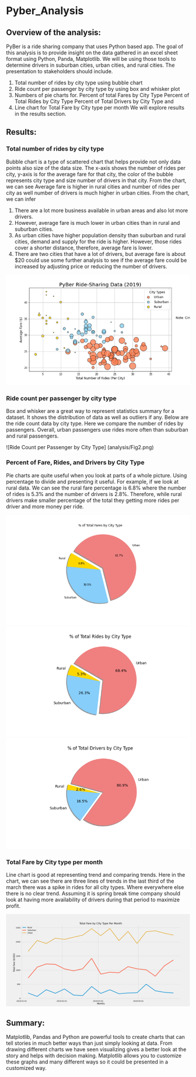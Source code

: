 # Pyber_Analysis
## Overview of the analysis: 
PyBer is a ride sharing company that uses Python based app. The goal of this analysis is to provide insight on the data gathered in an excel sheet format using Python, Panda, Matplotlib. We will be using those tools to determine drivers in suburban cities, urban cities, and rural cities. The presentation to stakeholders should include.
1.	Total number of rides by city type using bubble chart 
2.	Ride count per passenger by city type by using box and whisker plot
3.	Numbers of pie charts for.
Percent of total Fares by City Type 
Percent of Total Rides by City Type
Percent of Total Drivers by City Type and 
4.	Line chart for Total Fare by City type per month 
We will explore results in the results section.
## Results: 
### Total number of rides by city type
Bubble chart is a type of scattered chart that helps provide not only data points also size of the data size. The x-axis shows the number of rides per city, y-axis is for the average fare for that city, the color of the bubble represents city type and size number of drivers in that city. 
From the chart, we can see Average fare is higher in rural cities and number of rides per city as well number of drivers is much higher in urban cities. 
From the chart, we can infer
1. There are a lot more business available in urban areas and also lot more drivers. 
2. However, average fare is much lower in urban cities than in rural and suburban cities. 
3. As urban cities have higher population density than suburban and rural cities, demand and supply for the ride is higher. However, those rides cover a shorter distance, therefore, average fare is lower.  
4. There are two cities that have a lot of drivers, but average fare is about $20 could use some further analysis to see if the average fare could be increased by adjusting price or reducing the number of drivers.   

![Total number of rides by city type](analysis/Fig1.png)

### Ride count per passenger by city type
Box and whisker are a great way to represent statistics summary for a dataset. It shows the distribution of data as well as outliers if any. Below are the ride count data by city type. Here we compare the number of rides by passengers. Overall, urban passengers use rides more often than suburban and rural passengers. 

![Ride Count per Passenger by City Type] (analysis/Fig2.png)

### Percent of Fare, Rides, and Drivers by City Type 

Pie charts are quite useful when you look at parts of a whole picture. Using percentage to divide and presenting it useful. For example, if we look at rural data. We can see the rural fare percentage is 6.8% where the number of rides is 5.3% and the number of drivers is 2.8%. Therefore, while rural drivers make smaller percentage of the total they getting more rides per driver and more money per ride. 

![Percent of Total Fares by City Type](analysis/Fig5.png)
![Percent of Total Rides by City Type](analysis/Fig6.png)
![Percent of Total Drivers by City Type](analysis/Fig7.png)


### Total Fare by City type per month
Line chart is good at representing trend and comparing trends. Here in the chart, we can see there are three lines of trends in the last third of the march there was a spike in rides for all city types. Where everywhere else there is no clear trend. Assuming it is spring break time company should look at having more availability of drivers during that period to maximize profit. 

![Total Fare by City type per month](analysis/pyber_fares.png)



## Summary: 
Matplotlib, Pandas and Python are powerful tools to create charts that can tell stories in much better ways than just simply looking at data. From drawing different charts we have seen visualizing gives a better look at the story and helps with decision making. Matplotlib allows you to customize these graphs and many different ways so it could be presented in a customized way.
